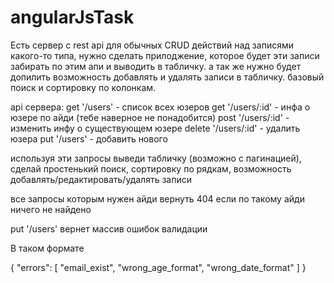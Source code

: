 # angularJsTask

Есть сервер с rest api для обычных CRUD действий над записями какого-то типа, нужно сделать прилоджение, которое будет эти записи забирать по этим апи и выводить в табличку. а так же нужно будет допилить возможность добавлять и удалять записи в табличку. базовый поиск и сортировку по колонкам.

api сервера:
get '/users' - список всех юзеров
get '/users/:id' - инфа о юзере по айди (тебе наверное не понадобится)
post '/users/:id' - изменить инфу о существующем юзере
delete '/users/:id' - удалить юзера
put '/users' - добавить нового

используя эти запросы выведи табличку (возможно с пагинацией), сделай простенький поиск, сортировку по рядкам, возможность добавлять/редактировать/удалять записи

все запросы которым нужен айди вернуть 404 если по такому айди ничего не найдено

put '/users' вернет массив ошибок валидации

В таком формате


{
  "errors": [
    "email_exist",
    "wrong_age_format",
    "wrong_date_format"
  ]
}

